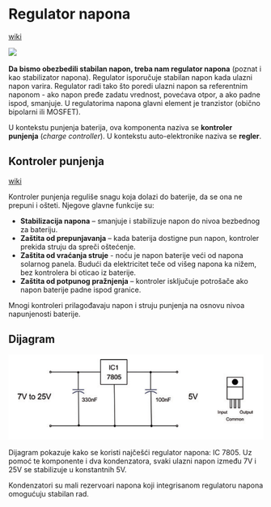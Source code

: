 # Regulator napona

[wiki](https://en.wikipedia.org/wiki/Voltage_regulator)

![](https://upload.wikimedia.org/wikipedia/commons/thumb/c/ce/7812_voltage_regulator.jpg/200px-7812_voltage_regulator.jpg)

**Da bismo obezbedili stabilan napon, treba nam regulator napona** (poznat i kao stabilizator napona). Regulator isporučuje stabilan napon kada ulazni napon varira. Regulator radi tako što poredi ulazni napon sa referentnim naponom - ako napon pređe zadatu vrednost, povećava otpor, a ako padne ispod, smanjuje. U regulatorima napona glavni element je tranzistor (obično bipolarni ili MOSFET).

U kontekstu punjenja baterija, ova komponenta naziva se **kontroler punjenja** (*charge controller*). U kontekstu auto-elektronike naziva se **regler**.

## Kontroler punjenja

[wiki](https://en.wikipedia.org/wiki/Charge_controller)

Kontroler punjenja reguliše snagu koja dolazi do baterije, da se ona ne prepuni i ošteti. Njegove glavne funkcije su:

- **Stabilizacija napona** – smanjuje i stabilizuje napon do nivoa bezbednog za bateriju.
- **Zaštita od prepunjavanja** – kada baterija dostigne pun napon, kontroler prekida struju da spreči oštećenje.
- **Zaštita od vraćanja struje** - noću je napon baterije veći od napona solarnog panela. Budući da elektricitet teče od višeg napona ka nižem, bez kontrolera bi oticao iz baterije.
- **Zaštita od potpunog pražnjenja** – kontroler isključuje potrošače ako napon baterije padne ispod granice.

Mnogi kontroleri prilagođavaju napon i struju punjenja na osnovu nivoa napunjenosti baterije.

## Dijagram

![](slike/regulator-napona.png)

Dijagram pokazuje kako se koristi najčešći regulator napona: IC 7805. Uz pomoć te komponente i dva kondenzatora, svaki ulazni napon između 7V i 25V se stabilizuje u konstantnih 5V. 

Kondenzatori su mali rezervoari napona koji integrisanom regulatoru napona omogućuju stabilan rad.
